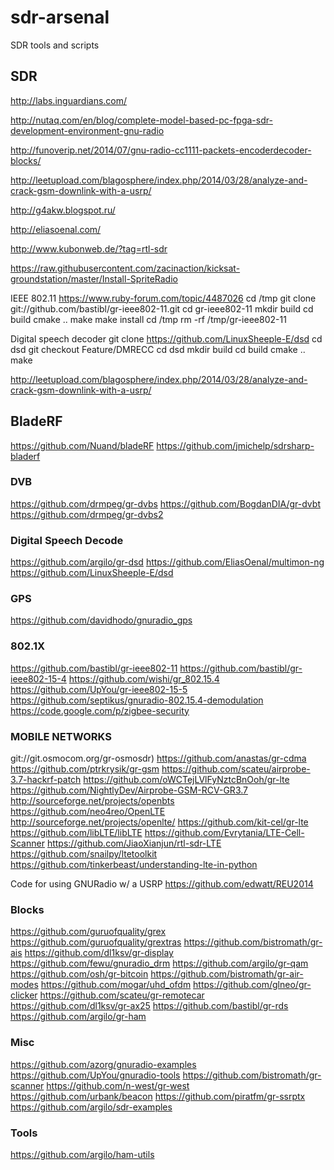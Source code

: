 # sdr-arsenal
SDR tools and scripts


## SDR

 http://labs.inguardians.com/
 
 http://nutaq.com/en/blog/complete-model-based-pc-fpga-sdr-development-environment-gnu-radio
 
 http://funoverip.net/2014/07/gnu-radio-cc1111-packets-encoderdecoder-blocks/
 
 http://leetupload.com/blagosphere/index.php/2014/03/28/analyze-and-crack-gsm-downlink-with-a-usrp/
 
 http://g4akw.blogspot.ru/
 
 http://eliasoenal.com/

 http://www.kubonweb.de/?tag=rtl-sdr

 https://raw.githubusercontent.com/zacinaction/kicksat-groundstation/master/Install-SpriteRadio

 IEEE 802.11
 https://www.ruby-forum.com/topic/4487026
cd /tmp
git clone git://github.com/bastibl/gr-ieee802-11.git
cd gr-ieee802-11
mkdir build
cd build
cmake ..
make
make install
cd /tmp
rm -rf /tmp/gr-ieee802-11

 Digital speech decoder
git clone https://github.com/LinuxSheeple-E/dsd
cd dsd
git checkout Feature/DMRECC
cd dsd
mkdir build
cd build
cmake ..
make

 http://leetupload.com/blagosphere/index.php/2014/03/28/analyze-and-crack-gsm-downlink-with-a-usrp/

## BladeRF
 https://github.com/Nuand/bladeRF
 https://github.com/jmichelp/sdrsharp-bladerf

### DVB
 https://github.com/drmpeg/gr-dvbs
 https://github.com/BogdanDIA/gr-dvbt
 https://github.com/drmpeg/gr-dvbs2

### Digital Speech Decode
 https://github.com/argilo/gr-dsd
 https://github.com/EliasOenal/multimon-ng
 https://github.com/LinuxSheeple-E/dsd

### GPS
 https://github.com/davidhodo/gnuradio_gps

### 802.1X
 https://github.com/bastibl/gr-ieee802-11
 https://github.com/bastibl/gr-ieee802-15-4
 https://github.com/wishi/gr_802.15.4
 https://github.com/UpYou/gr-ieee802-15-5
 https://github.com/septikus/gnuradio-802.15.4-demodulation
 https://code.google.com/p/zigbee-security

### MOBILE NETWORKS ###
 git://git.osmocom.org/gr-osmosdr)
 https://github.com/anastas/gr-cdma
 https://github.com/ptrkrysik/gr-gsm
 https://github.com/scateu/airprobe-3.7-hackrf-patch
 https://github.com/oWCTejLVlFyNztcBnOoh/gr-lte
 https://github.com/NightlyDev/Airprobe-GSM-RCV-GR3.7
 http://sourceforge.net/projects/openbts
 https://github.com/neo4reo/OpenLTE
 http://sourceforge.net/projects/openlte/
 https://github.com/kit-cel/gr-lte
 https://github.com/libLTE/libLTE
 https://github.com/Evrytania/LTE-Cell-Scanner
 https://github.com/JiaoXianjun/rtl-sdr-LTE
 https://github.com/snailpy/ltetoolkit
 https://github.com/tinkerbeast/understanding-lte-in-python

 Code for using GNURadio w/ a USRP
 https://github.com/edwatt/REU2014

### Blocks
 https://github.com/guruofquality/grex
 https://github.com/guruofquality/grextras
 https://github.com/bistromath/gr-ais
 https://github.com/dl1ksv/gr-display
 https://github.com/fewu/gnuradio_drm
 https://github.com/argilo/gr-qam
 https://github.com/osh/gr-bitcoin
 https://github.com/bistromath/gr-air-modes
 https://github.com/mogar/uhd_ofdm
 https://github.com/glneo/gr-clicker
 https://github.com/scateu/gr-remotecar
 https://github.com/dl1ksv/gr-ax25
 https://github.com/bastibl/gr-rds
 https://github.com/argilo/gr-ham

### Misc
 https://github.com/azorg/gnuradio-examples
 https://github.com/UpYou/gnuradio-tools
 https://github.com/bistromath/gr-scanner
 https://github.com/n-west/gr-west
 https://github.com/urbank/beacon
 https://github.com/piratfm/gr-ssrptx
 https://github.com/argilo/sdr-examples

### Tools
 https://github.com/argilo/ham-utils
